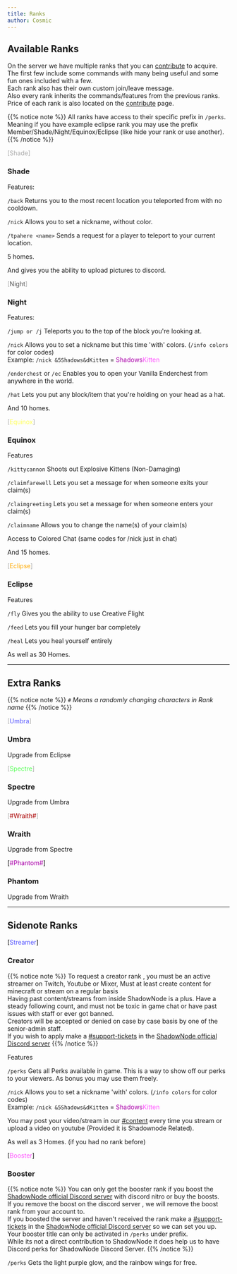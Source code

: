 ```yaml
---
title: Ranks
author: Cosmic
---
```


## Available Ranks

On the server we have multiple ranks that you can [contribute](https://shop.shadownode.ca/) to acquire. \
The first few include some commands with many being useful and some fun ones included with a few. \
Each rank also has their own custom join/leave message. \
Also every rank inherits the commands/features from the previous ranks.\
Price of each rank is also located on the [contribute](https://shop.shadownode.ca/) page.

{{% notice note %}}
All ranks have access to their specific prefix in `/perks`. \
Meaning if you have example eclipse rank you may use the prefix Member/Shade/Night/Equinox/Eclipse (like hide your rank or use another).
{{% /notice %}}

<div class="append"><span style="color: #AAAAAA">[</span><span style="color: #AAAAAA">Shade</span><span style="color: #AAAAAA">]</span></div>

### Shade

Features:

`/back` Returns you to the most recent location you teleported from with no cooldown. 

`/nick` Allows you to set a nickname, without color. 

`/tpahere <name>` Sends a request for a player to teleport to your current location. 

5 homes. 

And gives you the ability to upload pictures to discord.


<div class="append"><span style="color: #AAAAAA">[</span><span style="color: #555555">Night</span><span style="color: #AAAAAA">]</span></div>

### Night

Features:
	
`/jump or /j` Teleports you to the top of the block you're looking at.

`/nick` Allows you to set a nickname but this time 'with' colors. (`/info colors` for color codes) \
	Example: `/nick &5Shadows&dKitten` = <span style="color: #AA00AA">Shadows</span><span style="color: #FF55FF">Kitten </span>

`/enderchest` or `/ec` Enables you to open your Vanilla Enderchest from anywhere in the world. 

`/hat` Lets you put any block/item that you're holding on your head as a hat.

And 10 homes.

<div class="append"><span style="color: #AAAAAA">[</span><span style="color: #FFFF55">Equinox</span><span style="color: #AAAAAA">]</span></div>

### Equinox

Features

`/kittycannon` Shoots out Explosive Kittens (Non-Damaging)

`/claimfarewell` Lets you set a message for when someone exits your claim(s)

`/claimgreeting` Lets you set a message for when someone enters your claim(s)

`/claimname` Allows you to change the name(s) of your claim(s)

Access to Colored Chat (same codes for /nick just in chat)

And 15 homes.

<div class="append"><span style="color: #AAAAAA">[</span><span style="color: #FFAA00">Eclipse</span><span style="color: #AAAAAA">]</span></div>

### Eclipse

Features 

`/fly` Gives you the ability to use Creative Flight

`/feed` Lets you fill your hunger bar completely

`/heal` Lets you heal yourself entirely

As well as 30 Homes.

----

## Extra Ranks

{{% notice note %}}
*``#`` Means a randomly changing characters in Rank name*
{{% /notice %}}

<div class="append"><span style="color: #AAAAAA">[</span><span style="color: #5555FF">Umbra</span><span style="color: #AAAAAA">]</span></div>

### Umbra

Upgrade from Eclipse

<div class="append"><span style="color: #AAAAAA">[</span><span style="color: #55FF55">Spectre</span><span style="color: #AAAAAA">]</span></div>

### Spectre

Upgrade from Umbra

<div class="append"><span style="color: #AAAAAA">[</span><span style="color: #AA0000">#Wraith#</span><span style="color: #AAAAAA">]</span></div>

### Wraith

Upgrade from Spectre

<div class="append"><span style="color: #000000">[</span><span style="color: #AA00AA">#Phantom#</span><span style="color: #000000">]</span></div>

### Phantom

Upgrade from Wraith

----

## Sidenote Ranks

<div class="append"><span style="color: #000000">[</span><span style="color: #5555FF">Streamer</span><span style="color: #000000">]</span></div>

### Creator

{{% notice note %}}
To request a creator rank , you must be an active streamer on Twitch, Youtube or Mixer, Must at least create content for minecraft or stream on a regular basis\
Having past content/streams from inside ShadowNode is a plus. Have a steady following count, and must not be toxic in game chat or have past issues with staff or ever got banned.\
Creators will be accepted or denied on case by case basis by one of the senior-admin staff.\
If you wish to apply make a [#support-tickets](https://discordapp.com/channels/124188711603798016/379180312871043073) in the [ShadowNode official Discord server](../../wiki/commands/#discord)
{{% /notice %}}

Features 

`/perks` Gets all Perks available in game. This is a way to show off our perks to your viewers. As bonus you may use them freely.

`/nick` Allows you to set a nickname 'with' colors. (`/info colors` for color codes) \
	Example: `/nick &5Shadows&dKitten` = <span style="color: #AA00AA">Shadows</span><span style="color: #FF55FF">Kitten </span>

You may post your video/stream in our [#content](https://discordapp.com/channels/124188711603798016/383503183391096832) every time you stream or upload a video on youtube (Provided it is Shadownode Related).

As well as 3 Homes. (if you had no rank before)

<div class="append"><span style="color: #000000">[</span><span style="color: #FF55FF">Booster</span><span style="color: #000000">]</span></div>

### Booster

{{% notice note %}}
You can only get the booster rank if you boost the [ShadowNode official Discord server](../../wiki/commands/#discord) with discord nitro or buy the boosts.\
If you remove the boost on the discord server , we will remove the boost rank from your account to.\
If you boosted the server and haven't received the rank make a [#support-tickets](https://discordapp.com/channels/124188711603798016/379180312871043073) in the [ShadowNode official Discord server](../../wiki/commands/#discord) so we can set you up.\
Your booster title can only be activated in `/perks` under prefix.\
While its not a direct contribution to ShadowNode it does help us to have Discord perks for ShadowNode Discord Server.
{{% /notice %}}

`/perks` Gets the light purple glow, and the rainbow wings for free.